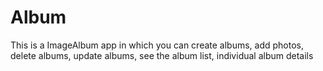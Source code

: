 # Album
This is a ImageAlbum app in which you can create albums, add photos, delete albums, update albums, see the album list, individual album details
